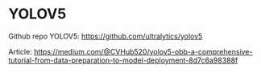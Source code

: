 # YOLOV5
Github repo YOLOV5: https://github.com/ultralytics/yolov5


Article: https://medium.com/@CVHub520/yolov5-obb-a-comprehensive-tutorial-from-data-preparation-to-model-deployment-8d7c6a98388f

